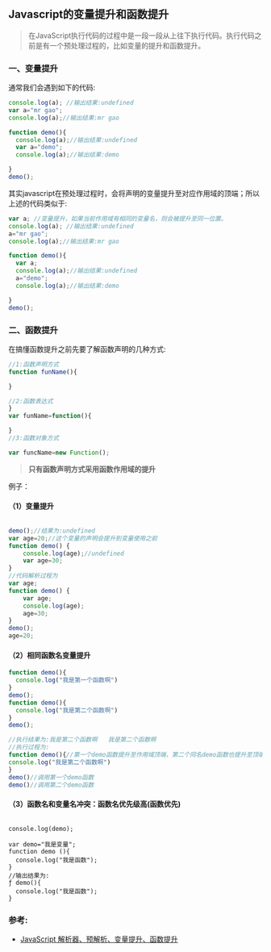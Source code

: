 ## Javascript的变量提升和函数提升 

> 在JavaScript执行代码的过程中是一段一段从上往下执行代码。执行代码之前是有一个预处理过程的，比如变量的提升和函数提升。

### 一、变量提升

通常我们会遇到如下的代码:

```js
console.log(a); //输出结果:undefined
var a="mr gao";
console.log(a);//输出结果:mr gao

function demo(){
  console.log(a);//输出结果:undefined
  var a="demo";
  console.log(a);//输出结果:demo

}
demo();

```

其实javascript在预处理过程时，会将声明的变量提升至对应作用域的顶端；所以上述的代码类似于:
```js
var a; //变量提升，如果当前作用域有相同的变量名，则会被提升至同一位置。
console.log(a); //输出结果:undefined
a="mr gao";
console.log(a);//输出结果:mr gao

function demo(){
  var a;
  console.log(a);//输出结果:undefined
  a="demo";
  console.log(a);//输出结果:demo

}
demo();
```

### 二、函数提升

在搞懂函数提升之前先要了解函数声明的几种方式:

```js
//1:函数声明方式
function funName(){

}

//2:函数表达式
}
var funName=function(){

}
//3:函数对象方式

var funcName=new Function();

```

> **只有函数声明方式采用函数作用域的提升**

例子：
#### （1）变量提升
```js

demo();//结果为:undefined
var age=20;//这个变量的声明会提升到变量使用之前
function demo() {
    console.log(age);//undefined
    var age=30;
}
//代码解析过程为
var age;
function demo() {
    var age;
    console.log(age);
    age=30;
}
demo();
age=20;
```

#### （2）相同函数名变量提升
```js
function demo(){
  console.log("我是第一个函数啊")
}
demo();
function demo(){
  console.log("我是第二个函数啊")
}
demo();

//执行结果为:我是第二个函数啊   我是第二个函数啊
//执行过程为:
function demo(){//第一个demo函数提升至作用域顶端，第二个同名demo函数也提升至顶端，覆盖第一个demo函数
console.log("我是第二个函数啊")
}
demo()//调用第一个demo函数
demo()//调用第二个demo函数

```

#### （3）函数名和变量名冲突：函数名优先级高(函数优先)
```

console.log(demo);

var demo="我是变量";
function demo (){
  console.log("我是函数");
}
//输出结果为:
ƒ demo(){
  console.log("我是函数");
}
```


### 参考:
- [JavaScript 解析器、预解析、变量提升、函数提升](https://blog.csdn.net/weixin_42787326/article/details/81328757)
